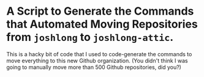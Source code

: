 # A Script to Generate the Commands that Automated Moving Repositories from `joshlong` to `joshlong-attic`.

This is a hacky bit of code that I used to code-generate the commands to move everything to this new Github organization. (You didn't think I was going to manually move more than 500 Github repositories, did you?)
